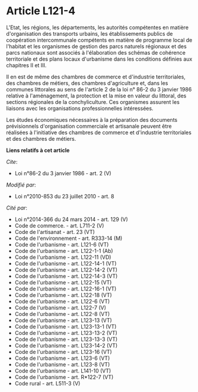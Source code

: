 # Article L121-4

L'Etat, les régions, les départements, les autorités compétentes en matière d'organisation des transports urbains, les
établissements publics de coopération intercommunale compétents en matière de programme local de l'habitat et les organismes
de gestion des parcs naturels régionaux et des parcs nationaux sont associés à l'élaboration des schémas de cohérence
territoriale et des plans locaux d'urbanisme dans les conditions définies aux chapitres II et III. 

Il en est de même des chambres de commerce et d'industrie territoriales, des chambres de métiers, des chambres d'agriculture
et, dans les communes littorales au sens de l'article 2 de la loi n° 86-2 du 3 janvier 1986
relative à l'aménagement, la protection et la mise en valeur du littoral, des sections régionales de la conchyliculture. Ces
organismes assurent les liaisons avec les organisations professionnelles intéressées. 

Les études économiques nécessaires à la préparation des documents prévisionnels d'organisation commerciale et artisanale
peuvent être réalisées à l'initiative des chambres de commerce et d'industrie territoriales et des chambres de métiers.

**Liens relatifs à cet article**

_Cite_:

  - Loi n°86-2 du 3 janvier 1986 - art. 2 (V)

_Modifié par_:

  - Loi n°2010-853 du 23 juillet 2010 - art. 8

_Cité par_:

  - Loi n°2014-366 du 24 mars 2014 - art. 129 (V)
  - Code de commerce. - art. L711-2 (V)
  - Code de l'artisanat - art. 23 (VT)
  - Code de l'environnement - art. R333-14 (M)
  - Code de l'urbanisme - art. L121-6 (VT)
  - Code de l'urbanisme - art. L122-1-1 (Ab)
  - Code de l'urbanisme - art. L122-11 (VD)
  - Code de l'urbanisme - art. L122-14-1 (VT)
  - Code de l'urbanisme - art. L122-14-2 (VT)
  - Code de l'urbanisme - art. L122-14-3 (VT)
  - Code de l'urbanisme - art. L122-15 (VT)
  - Code de l'urbanisme - art. L122-16-1 (VT)
  - Code de l'urbanisme - art. L122-18 (VT)
  - Code de l'urbanisme - art. L122-6 (VT)
  - Code de l'urbanisme - art. L122-7 (V)
  - Code de l'urbanisme - art. L122-8 (VT)
  - Code de l'urbanisme - art. L123-13 (VT)
  - Code de l'urbanisme - art. L123-13-1 (VT)
  - Code de l'urbanisme - art. L123-13-2 (VT)
  - Code de l'urbanisme - art. L123-13-3 (VT)
  - Code de l'urbanisme - art. L123-14-2 (VT)
  - Code de l'urbanisme - art. L123-16 (VT)
  - Code de l'urbanisme - art. L123-6 (VT)
  - Code de l'urbanisme - art. L123-8 (VT)
  - Code de l'urbanisme - art. L141-10 (VT)
  - Code de l'urbanisme - art. R*122-7 (VT)
  - Code rural - art. L511-3 (V)
